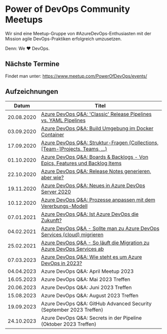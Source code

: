 # Power of DevOps Community Meetups

Wir sind eine Meetup-Gruppe von #AzureDevOps-Enthusiasten mit der Mission agile DevOps-Praktiken erfolgreich umzusetzen.

Denn: We ♥ DevOps.

## Nächste Termine

Findet man unter: https://www.meetup.com/PowerOfDevOps/events/

## Aufzeichnungen

Datum      | Titel
-----------|------
20.08.2020 | [Azure DevOps Q&A: 'Classic' Release Pipelines vs. YAML Pipelines][M20.08.2020] 
03.09.2020 | [Azure DevOps Q&A: Build Umgebung im Docker Container][M03.09.2020]
17.09.2020 | [Azure DevOps Q&A: Struktur-Fragen (Collections, [Team-]Projects, Teams, ...)][M17.09.2020]
01.10.2020 | [Azure DevOps Q&A: Boards & Backlogs - Von Epics, Features und Backlog Items][M01.10.2020]
22.10.2020 | [Azure DevOps Q&A: Release Notes generieren, aber wie?][M22.10.2020]
19.11.2020 | [Azure DevOps Q&A: Neues in Azure DevOps Server 2020][M19.11.2020]
10.12.2020 | [Azure DevOps Q&A: Prozesse anpassen mit dem Vererbungs-Modell][M10.12.2020]
07.01.2021 | [Azure DevOps Q&A: Ist Azure DevOps die Zukunft?][M07.01.2021]
04.02.2021 | [Azure DevOps Q&A - Sollte man zu Azure DevOps Services (cloud) migrieren][M04.02.2021]
25.02.2021 | [Azure DevOps Q&A - So läuft die Migration zu Azure DevOps Services ab][M25.02.2021]
07.03.2023 | [Azure DevOps Q&A: Wie steht es um Azure DevOps in 2023?][M07.03.2023]
04.04.2023 | Azure DevOps Q&A: April Meetup 2023
16.05.2023 | Azure DevOps Q&A: Mai 2023 Treffen
20.06.2023 | Azure DevOps Q&A: Juni 2023 Treffen
15.08.2023 | Azure DevOps Q&A: August 2023 Treffen
19.09.2023 | Azure DevOps Q&A: GitHub Advanced Security (September 2023 Treffen)
24.10.2023 | Azure DevOps Q&A: Secrets in der Pipeline (Oktober 2023 Treffen)

[M20.08.2020]: https://youtu.be/KIwsokDk6zE 
[M03.09.2020]: https://youtu.be/bojwO76xSQM 
[M17.09.2020]: https://youtu.be/rnCoAgWl6uM 
[M01.10.2020]: https://youtu.be/xAuFeCdgYs0 
[M22.10.2020]: https://youtu.be/IKFg617M6GU
[M19.11.2020]: https://youtu.be/k3Y2I1_ux2A
[M10.12.2020]: https://youtu.be/Ft_mO-Ws1BA
[M07.01.2021]: https://youtu.be/w6Ohn6FD8zE
[M04.02.2021]: https://youtu.be/Zyplj1f5WIs
[M25.02.2021]: https://youtu.be/PXcFG4s6s5M
[M07.03.2023]: https://youtu.be/TDjkWNCSndo
[M04.04.2023]: --
[M16.05.2023]: --
[M20.06.2023]: --
[M15.08.2023]: --
[M19.09.2023]: --
[M24.10.2023]: --

